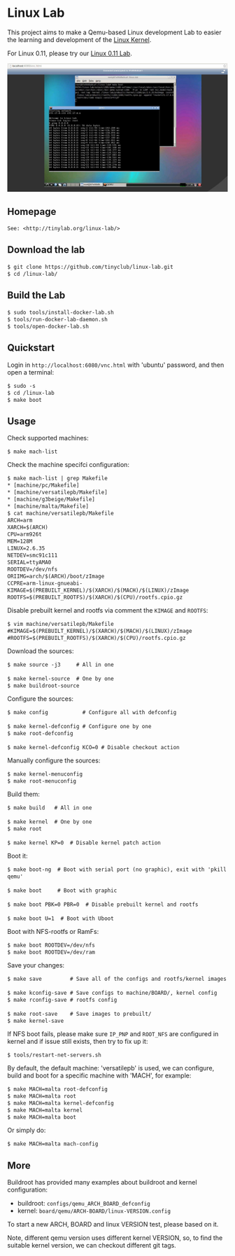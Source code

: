
# Linux Lab

This project aims to make a Qemu-based Linux development Lab to easier the
learning and development of the [Linux Kernel](http://www.kernel.org).

For Linux 0.11, please try our [Linux 0.11 Lab](http://github.com/tinyclub/linux-0.11-lab).

![Docker Qemu Linux Lab](doc/docker-qemu-linux-lab.jpg)

## Homepage

    See: <http://tinylab.org/linux-lab/>

## Download the lab

    $ git clone https://github.com/tinyclub/linux-lab.git
    $ cd /linux-lab/

## Build the Lab

    $ sudo tools/install-docker-lab.sh
    $ tools/run-docker-lab-daemon.sh
    $ tools/open-docker-lab.sh

## Quickstart

Login in `http://localhost:6080/vnc.html` with 'ubuntu' password, and then open a terminal:

    $ sudo -s
    $ cd /linux-lab
    $ make boot

## Usage

Check supported machines:

    $ make mach-list

Check the machine specifci configuration:

    $ make mach-list | grep Makefile
    * [machine/pc/Makefile]
    * [machine/versatilepb/Makefile]
    * [machine/g3beige/Makefile]
    * [machine/malta/Makefile]
    $ cat machine/versatilepb/Makefile
    ARCH=arm
    XARCH=$(ARCH)
    CPU=arm926t
    MEM=128M
    LINUX=2.6.35
    NETDEV=smc91c111
    SERIAL=ttyAMA0
    ROOTDEV=/dev/nfs
    ORIIMG=arch/$(ARCH)/boot/zImage
    CCPRE=arm-linux-gnueabi-
    KIMAGE=$(PREBUILT_KERNEL)/$(XARCH)/$(MACH)/$(LINUX)/zImage
    ROOTFS=$(PREBUILT_ROOTFS)/$(XARCH)/$(CPU)/rootfs.cpio.gz

Disable prebuilt kernel and rootfs via comment the `KIMAGE` and `ROOTFS`:

    $ vim machine/versatilepb/Makefile
    #KIMAGE=$(PREBUILT_KERNEL)/$(XARCH)/$(MACH)/$(LINUX)/zImage
    #ROOTFS=$(PREBUILT_ROOTFS)/$(XARCH)/$(CPU)/rootfs.cpio.gz

Download the sources:

    $ make source -j3     # All in one

    $ make kernel-source  # One by one
    $ make buildroot-source

Configure the sources:

    $ make config           # Configure all with defconfig

    $ make kernel-defconfig # Configure one by one
    $ make root-defconfig

    $ make kernel-defconfig KCO=0 # Disable checkout action

Manually configure the sources:

    $ make kernel-menuconfig
    $ make root-menuconfig

Build them:

    $ make build   # All in one

    $ make kernel  # One by one
    $ make root

    $ make kernel KP=0  # Disable kernel patch action

Boot it:

    $ make boot-ng  # Boot with serial port (no graphic), exit with 'pkill qemu'

    $ make boot     # Boot with graphic

    $ make boot PBK=0 PBR=0  # Disable prebuilt kernel and rootfs

    $ make boot U=1  # Boot with Uboot

Boot with NFS-rootfs or RamFs:

    $ make boot ROOTDEV=/dev/nfs
    $ make boot ROOTDEV=/dev/ram

Save your changes:

    $ make save         # Save all of the configs and rootfs/kernel images

    $ make kconfig-save # Save configs to machine/BOARD/, kernel config
    $ make rconfig-save # rootfs config

    $ make root-save    # Save images to prebuilt/
    $ make kernel-save

If NFS boot fails, please make sure `IP_PNP` and `ROOT_NFS` are configured in
kernel and if issue still exists, then try to fix up it:

    $ tools/restart-net-servers.sh

By default, the default machine: 'versatilepb' is used, we can configure, build
and boot for a specific machine with 'MACH', for example:

    $ make MACH=malta root-defconfig
    $ make MACH=malta root
    $ make MACH=malta kernel-defconfig
    $ make MACH=malta kernel
    $ make MACH=malta boot

Or simply do:

    $ make MACH=malta mach-config

## More

Buildroot has provided many examples about buildroot and kernel configuration:

* buildroot: `configs/qemu_ARCH_BOARD_defconfig`
* kernel: `board/qemu/ARCH-BOARD/linux-VERSION.config`

To start a new ARCH, BOARD and linux VERSION test, please based on it.

Note, different qemu version uses different kernel VERSION, so, to find the
suitable kernel version, we can checkout different git tags.
